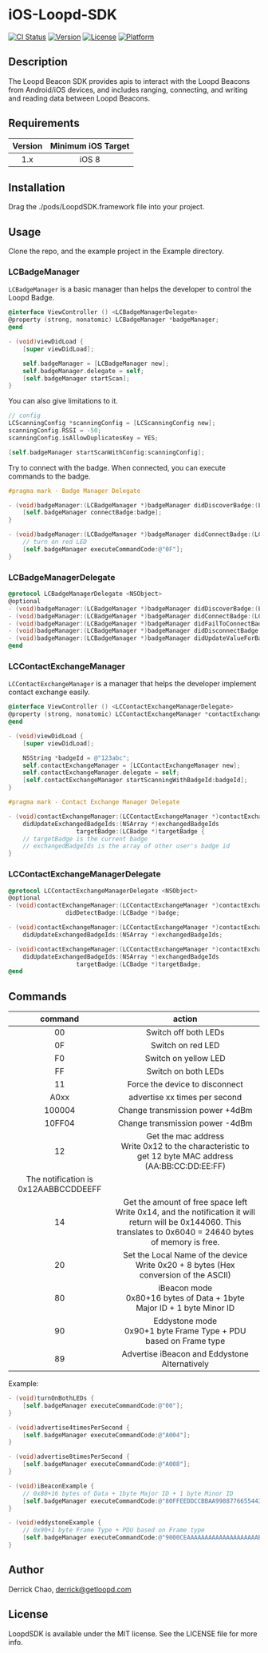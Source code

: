 # iOS-Loopd-SDK

[![CI Status](http://img.shields.io/travis/Derrick/LoopdSDK.svg?style=flat)](https://travis-ci.org/Derrick/LoopdSDK)
[![Version](https://img.shields.io/cocoapods/v/LoopdSDK.svg?style=flat)](http://cocoapods.org/pods/LoopdSDK)
[![License](https://img.shields.io/cocoapods/l/LoopdSDK.svg?style=flat)](http://cocoapods.org/pods/LoopdSDK)
[![Platform](https://img.shields.io/cocoapods/p/LoopdSDK.svg?style=flat)](http://cocoapods.org/pods/LoopdSDK)

## Description
The Loopd Beacon SDK provides apis to interact with the Loopd Beacons from Android/iOS devices, and includes ranging, connecting, and writing and reading data between Loopd Beacons.

## Requirements
| Version | Minimum iOS Target  |
|:--------------------:|:---------------------------:|
| 1.x | iOS 8 |

## Installation

<!--LoopdSDK is available through [CocoaPods](http://cocoapods.org). To install-->
<!--it, simply add the following line to your Podfile:-->

<!--```ruby-->
<!--pod "LoopdSDK"-->
<!--```-->

Drag the ./pods/LoopdSDK.framework file into your project.


## Usage
Clone the repo, and the example project in the Example directory.
### LCBadgeManager
`LCBadgeManager` is a basic manager than helps the developer to control the Loopd Badge.
```objective-c
@interface ViewController () <LCBadgeManagerDelegate>
@property (strong, nonatomic) LCBadgeManager *badgeManager;
@end

- (void)viewDidLoad {
    [super viewDidLoad];

    self.badgeManager = [LCBadgeManager new];
    self.badgeManager.delegate = self;
    [self.badgeManager startScan];
}
```
You can also give limitations to it.
```objective-c
// config
LCScanningConfig *scanningConfig = [LCScanningConfig new];
scanningConfig.RSSI = -50;
scanningConfig.isAllowDuplicatesKey = YES;

[self.badgeManager startScanWithConfig:scanningConfig];
```

Try to connect with the badge.
When connected, you can execute commands to the badge.
```objective-c
#pragma mark - Badge Manager Delegate

- (void)badgeManager:(LCBadgeManager *)badgeManager didDiscoverBadge:(LCBadge *)badge {
    [self.badgeManager connectBadge:badge];
}

- (void)badgeManager:(LCBadgeManager *)badgeManager didConnectBadge:(LCBadge *)badge {
    // turn on red LED
    [self.badgeManager executeCommandCode:@"0F"];
}
```


### LCBadgeManagerDelegate
```objective-c
@protocol LCBadgeManagerDelegate <NSObject>
@optional
- (void)badgeManager:(LCBadgeManager *)badgeManager didDiscoverBadge:(LCBadge *)badge;
- (void)badgeManager:(LCBadgeManager *)badgeManager didConnectBadge:(LCBadge *)badge;
- (void)badgeManager:(LCBadgeManager *)badgeManager didFailToConnectBadge:(LCBadge *)badge error:(NSError *)error;
- (void)badgeManager:(LCBadgeManager *)badgeManager didDisconnectBadge:(LCBadge *)badge error:(NSError *)error;
- (void)badgeManager:(LCBadgeManager *)badgeManager didUpdateValueForBadge:(LCBadge *)badge;
@end
```

### LCContactExchangeManager
`LCContactExchangeManager` is a manager that helps the developer implement contact exchange easily.
```objective-c
@interface ViewController () <LCContactExchangeManagerDelegate>
@property (strong, nonatomic) LCContactExchangeManager *contactExchangeManager;
@end

- (void)viewDidLoad {
    [super viewDidLoad];

    NSString *badgeId = @"123abc";
    self.contactExchangeManager = [LCContactExchangeManager new];
    self.contactExchangeManager.delegate = self;
    [self.contactExchangeManager startScanningWithBadgeId:badgeId];
}

#pragma mark - Contact Exchange Manager Delegate

- (void)contactExchangeManager:(LCContactExchangeManager *)contactExchangeManager
    didUpdateExchangedBadgeIds:(NSArray *)exchangedBadgeIds
                   targetBadge:(LCBadge *)targetBadge {
    // targetBadge is the current badge
    // exchangedBadgeIds is the array of other user's badge id
}

```
### LCContactExchangeManagerDelegate
```objective-c
@protocol LCContactExchangeManagerDelegate <NSObject>
@optional
- (void)contactExchangeManager:(LCContactExchangeManager *)contactExchangeManager
                didDetectBadge:(LCBadge *)badge;

- (void)contactExchangeManager:(LCContactExchangeManager *)contactExchangeManager
    didUpdateExchangedBadgeIds:(NSArray *)exchangedBadgeIds;

- (void)contactExchangeManager:(LCContactExchangeManager *)contactExchangeManager
    didUpdateExchangedBadgeIds:(NSArray *)exchangedBadgeIds
                   targetBadge:(LCBadge *)targetBadge;
@end
```

## Commands
| command | action  |
|:-------:|:-------:|
| 00 | Switch off both LEDs |
| 0F | Switch on red LED |
| F0 | Switch on yellow LED |
| FF | Switch on both LEDs |
| 11 | Force the device to disconnect |
| A0xx | advertise xx times per second |
| 100004 | Change transmission power +4dBm |
| 10FF04 | Change transmission power -4dBm |
| 12 |  Get the mac address <br /> Write 0x12 to the characteristic to get 12 byte MAC address (AA:BB:CC:DD:EE:FF)
The notification is 0x12AABBCCDDEEFF |
| 14 |  Get the amount of free space left <br /> Write 0x14, and the notification it will return will be 0x144060. This translates to 0x6040 = 24640 bytes of memory is free. |
| 20 |  Set the Local Name of the device <br /> Write 0x20 + 8 bytes (Hex conversion of the ASCII) |
| 80 |  iBeacon mode <br /> 0x80+16 bytes of Data + 1byte Major ID + 1 byte Minor ID |
| 90 |  Eddystone mode <br /> 0x90+1 byte Frame Type + PDU based on Frame type |
| 89 |  Advertise iBeacon and Eddystone Alternatively |


Example:
```objective-c
- (void)turnOnBothLEDs {
    [self.badgeManager executeCommandCode:@"00"];
}

- (void)advertise4timesPerSecond {
    [self.badgeManager executeCommandCode:@"A004"];
}

- (void)advertise8timesPerSecond {
    [self.badgeManager executeCommandCode:@"A008"];
}

- (void)iBeaconExample {
    // 0x80+16 bytes of Data + 1byte Major ID + 1 byte Minor ID
    [self.badgeManager executeCommandCode:@"80FFEEDDCCBBAA99887766554433221100ABCD"];
}

- (void)eddystoneExample {
    // 0x90+1 byte Frame Type + PDU based on Frame type
    [self.badgeManager executeCommandCode:@"9000CEAAAAAAAAAAAAAAAAAAAABBBBBBBBBBBB"];
}
```

## Author

Derrick Chao, derrick@getloopd.com

## License

LoopdSDK is available under the MIT license. See the LICENSE file for more info.

